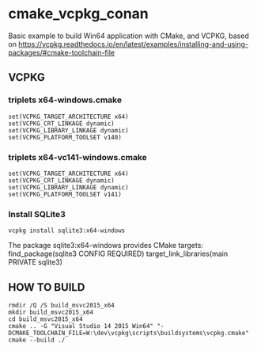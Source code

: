 # cmake_vcpkg_conan
Basic example to build Win64 application with CMake, and VCPKG, based on
https://vcpkg.readthedocs.io/en/latest/examples/installing-and-using-packages/#cmake-toolchain-file

## VCPKG
### triplets x64-windows.cmake
````
set(VCPKG_TARGET_ARCHITECTURE x64)
set(VCPKG_CRT_LINKAGE dynamic)
set(VCPKG_LIBRARY_LINKAGE dynamic)
set(VCPKG_PLATFORM_TOOLSET v140)
````
### triplets x64-vc141-windows.cmake
````
set(VCPKG_TARGET_ARCHITECTURE x64)
set(VCPKG_CRT_LINKAGE dynamic)
set(VCPKG_LIBRARY_LINKAGE dynamic)
set(VCPKG_PLATFORM_TOOLSET v141)
````
### Install SQLite3
````
vcpkg install sqlite3:x64-windows
````
The package sqlite3:x64-windows provides CMake targets:
    find_package(sqlite3 CONFIG REQUIRED)
    target_link_libraries(main PRIVATE sqlite3)

## HOW TO BUILD
````
rmdir /Q /S build_msvc2015_x64
mkdir build_msvc2015_x64 
cd build_msvc2015_x64
cmake .. -G "Visual Studio 14 2015 Win64" "-DCMAKE_TOOLCHAIN_FILE=W:\dev\vcpkg\scripts\buildsystems\vcpkg.cmake"
cmake --build ./
````
